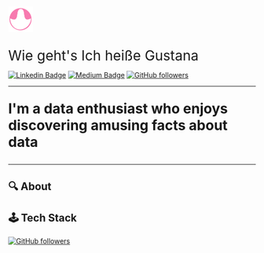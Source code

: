 <img src="assets/my logo.png" alt="drawing" width="10%"/>

<p style="font-size: 2em; margin-bottom: 0px"> Wie geht's Ich heiße Gustana </p>

[![Linkedin Badge](https://img.shields.io/badge/-Gustana-blue?style=flat-square&logo=Linkedin&logoColor=white&link=https://www.linkedin.com/in/gustana/)](https://www.linkedin.com/in/gustana/) [![Medium Badge](https://img.shields.io/badge/-@gustana9-000?style=socialpla&labelColor=000000&logo=Medium&link=https://medium.com/@gustana9/)](https://medium.com/@gustana9/) [![GitHub followers](https://img.shields.io/github/followers/gustana?label=Follow&style=social)](https://github.com/gustana/?tab=follow)

-------

<strong> <p style="font-size: 2em;"> I'm a data enthusiast who enjoys discovering amusing facts about data </p> </strong>

-------

## 🔍 About

## 🕹️ Tech Stack
[![GitHub followers](https://img.shields.io/badge/python-grey?logo=python&style=flat)]()